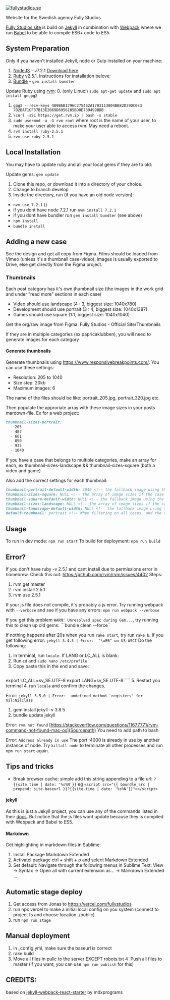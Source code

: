 [![fullystudios.se](https://fullystudios.se/mailsignatur/fully-studios.gif)](https://fullystudios.se)

Website for the Swedish agency Fully Studios

[Fully Studios site](https://fullystudios.se) is build on [Jekyll](https://jekyllrb.com/) in combination with [Webpack](https://webpack.js.org/) where we run [Babel](https://babeljs.io/) to be able to compile ES6+ code to ES5.

## System Preparation
Only if you haven't installed Jekyll, node or Gulp installed on your machine:

1. [NodeJS](http://nodejs.org) - v7.2.1 [Download here](https://nodejs.org/en/download/)
2. [Ruby](https://www.ruby-lang.org/) v2.5.1. Instructions for installation belove:
3. [Bundle](http://bundler.io/) -  `gem install bundler`

Update Ruby using [rvm](https://rvm.io/):
0. (only Linux:) `sudo apt-get update` and `sudo apt install gnupg2`
1. `gpg2 --recv-keys 409B6B1796C275462A1703113804BB82D39DC0E3 7D2BAF1CF37B13E2069D6956105BD0E739499BDB`
2. `\curl -sSL https://get.rvm.io | bash -s stable`
3. `sudo usermod -a -G rvm root` where root is the name of your user, to make your user able to access rvm. May need a reboot.
4. `rvm install ruby-2.5.1`
5. `rvm use ruby-2.5.1`


## Local Installation
You may have to update ruby and all your local gems if they are to old:

Update gems:
```gem update```

1. Clone this repo, or download it into a directory of your choice.
2. Change to branch develop
3. Inside the directory, run (if you have an old node version):
- `nvm use 7.2.1` ()
- if you dont have node 7.2.1 run `nvm install 7.2.1`
- if you dont have bundler run `gem install bundler` (see above)
- `npm install`
- `bundle install`


## Adding a new case
See the design and get all copy from Figma. Films should be loaded from Vimeo (unless it's a thumbnail case-video), images is usually exported to Drive, else get directly from the Figma project.
### Thumbnails
Each post category has it's own thumbnail size (the images in the work grid and under "read more" sections in each case)

- Video should use landscape (4 : 3, biggest size: 1040x780)
- Development should use portrait (3 : 4, biggest size: 1040x1387)
- Games should use square (1:1, biggest size: 1040x1040)

Get the org/raw image from Figma: Fully Studios - Official Site/Thumbnails

If they are in multiple categories (ex papricaklubben), you will need to generate images for each category

#### Generate thumbnails
Generate thumbnails using https://www.responsivebreakpoints.com/. You can use these settings:

- Resolution: 205 to 1040
- Size step: 20kb
- Maximum images: 6

The name of the files should be like: portrait_205.jpg, portrait_320.jpg etc.

Then populate the approriate array with these image sizes in your posts mardown-file. Ex for a web project:

```md
thumbnail-sizes-portrait: 
  - 205
  - 487
  - 661
  - 850
  - 935
  - 1040
```

If you have a case that belongs to multiple categories, make an array for each, ex thumbnail-sizes-landscape && thumbnail-sizes-square (both a video and game)

Also add the correct settings for each thumbnail:

```md
thumbnail-portrait-default-width: 1040 <!-- the fallback image using the portrait ratio for the img src
thumbnail-sizes-square: NULL <!-- the array of image sizes if the case belong to the game category -->
thumbnail-square-default-width: NULL <!-- the fallback image using the square ratio for the img src -->
thumbnail-sizes-landscape: NULL <!-- the array of image sizes if the case belong to the video category -->
thumbnail-landscape-default-width: NULL <!-- the fallback image using the landscape ratio for the img src -->
default-thumbnail: portrait <!-- When filtering on all cases, and the case has multiple arrays with thumbnails, this is the one it chooses  -->
```

## Usage
To run in dev mode: `npm run start`
To build for deployment: `npm run build`


## Error?

If you don't have ruby -v 2.5.1 and cant install due to permissions error in homebrew. Check this out:
https://github.com/rvm/rvm/issues/4402
Steps:
1. rvm get master
2. rvm install 2.5.1
3. rvm use 2.5.1

If your js file does not compile, it´s probably a js error. Try running webpack with `--verbose` and see if you have any errors:
```npm run webpack --verbose```

If you get this problem `WARN: Unresolved spec during Gem...`, try running this to clean up old gems:
```bundle clean --force``

If nothing happens after 20s when you run `rake start`, try run `rake b`. If you get following error:
```jekyll 3.4.3 | Error:  "\xE6" on US-ASCI```
Do the following:

1. In terminal, run `locale`. If LANG or LC_ALL is blank:
2. Run `cd` and `sudo nano /etc/profile`
3. Copy paste this in the end and save:
    ```
export LC_ALL=sv_SE.UTF-8
export LANG=sv_SE.UTF-8
    ````
5. Restart you terminal
4. run `locale` and confirm the changes.

Error: ```jekyll 3.5.0 | Error:  undefined method `registers' for nil:NilClass```
1. gem install jekyll -v 3.8.5
2. bundle update jekyll

Error: `rvm not found`
[https://stackoverflow.com/questions/11677771/rvm-command-not-found-mac-ox](Sourcepath)
You need to add path to bash

Error: `Address already in use`
The port :4000 is already in use by another instance of node. Try `killall node` to terminate all other processes and run `npm run start` again.

## Tips and tricks
* Break browser cache: simple add this string appending to a file url: `?{{site.time | date: '%s%N'}}` eg `<script src="{{ boundle_src | prepend: site.baseurl }}?{{site.time | date: '%s%N'}}"></script>`

#### jekyll

As this is just a Jekyll project, you can use any of the commands listed in their [docs](http://jekyllrb.com/docs/usage/). But notice that the js files wont update because they is compiled with Webpack and Babel to ES5.

#### Markdown
Get highlighting in markdown files in Sublime:
1. Install Package Markdown Extended
2. Activatel package ctrl + shift + p and select Markdown Extended
3. Set default: Navigate through the following menus in Sublime Text: View -> Syntax -> Open all with current extension as... -> Markdown Extended
...

## Automatic stage deploy
1. Get access from Jonas to https://vercel.com/fullystudios
2. run npx vercel to make a initial local config on you system (connect to project fs and choose location ./public)
3. run `npm run stage`

## Manual deployment
1. in _config.yml, make sure the baseurl is correct
2. rake build
3. Move all files in pulic to the server EXCEPT robots.txt
4 .Push all files to master (if you want, you can use `npm run publish` for this)



## CREDITS:

based on [jekyll-webpack-react-starter](https://github.com/mdxprograms/jekyll-webpack-react) by mdxprograms
